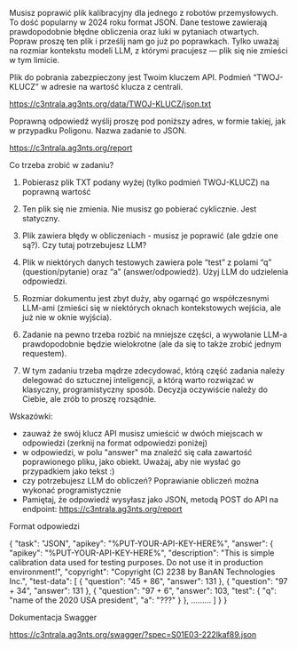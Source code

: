 Musisz poprawić plik kalibracyjny dla jednego z robotów przemysłowych. To dość popularny w 2024 roku format JSON. Dane testowe zawierają prawdopodobnie błędne obliczenia oraz luki w pytaniach otwartych. Popraw proszę ten plik i prześlij nam go już po poprawkach. Tylko uważaj na rozmiar kontekstu modeli LLM, z którymi pracujesz — plik się nie zmieści w tym limicie.

Plik do pobrania zabezpieczony jest Twoim kluczem API. Podmień “TWOJ-KLUCZ” w adresie na wartość klucza z centrali.

https://c3ntrala.ag3nts.org/data/TWOJ-KLUCZ/json.txt

Poprawną odpowiedź wyślij proszę pod poniższy adres, w formie takiej, jak w przypadku Poligonu. Nazwa zadanie to JSON.

https://c3ntrala.ag3nts.org/report 



Co trzeba zrobić w zadaniu?

1. Pobierasz plik TXT podany wyżej (tylko podmień TWOJ-KLUCZ) na poprawną wartość

2. Ten plik się nie zmienia. Nie musisz go pobierać cyklicznie. Jest statyczny.

3. Plik zawiera błędy w obliczeniach - musisz je poprawić (ale gdzie one są?). Czy tutaj potrzebujesz LLM?

4. Plik w niektórych danych testowych zawiera pole “test” z polami “q” (question/pytanie) oraz “a” (answer/odpowiedź). Użyj LLM do udzielenia odpowiedzi.

5. Rozmiar dokumentu jest zbyt duży, aby ogarnąć go współczesnymi LLM-ami (zmieści się w niektórych oknach kontekstowych wejścia, ale już nie w oknie wyjścia).

6. Zadanie na pewno trzeba rozbić na mniejsze części, a wywołanie LLM-a prawdopodobnie będzie wielokrotne (ale da się to także zrobić jednym requestem).

7. W tym zadaniu trzeba mądrze zdecydować, którą część zadania należy delegować do sztucznej inteligencji, a którą warto rozwiązać w klasyczny, programistyczny sposób. Decyzja oczywiście należy do Ciebie, ale zrób to proszę rozsądnie.



Wskazówki:

- zauważ że swój klucz API musisz umieścić w dwóch miejscach w odpowiedzi (zerknij na format odpowiedzi poniżej)
- w odpowiedzi, w polu "answer" ma znaleźć się cała zawartość poprawionego pliku, jako obiekt. Uważaj, aby nie wysłać go przypadkiem jako tekst :) 
- czy potrzebujesz LLM do obliczeń? Poprawianie obliczeń można wykonać programistycznie
- Pamiętaj, że odpowiedź wysyłasz jako JSON, metodą POST do API na endpoint: https://c3ntrala.ag3nts.org/report



Format odpowiedzi 

{
  "task": "JSON",
  "apikey": "%PUT-YOUR-API-KEY-HERE%",
  "answer": {
    "apikey": "%PUT-YOUR-API-KEY-HERE%",
    "description": "This is simple calibration data used for testing purposes. Do not use it in production environment!",
    "copyright": "Copyright (C) 2238 by BanAN Technologies Inc.",
    "test-data": [
      {
        "question": "45 + 86",
        "answer": 131
      },
      {
        "question": "97 + 34",
        "answer": 131
      },
      {
        "question": "97 + 6",
        "answer": 103,
        "test": {
          "q": "name of the 2020 USA president",
          "a": "???"
        }
      },
.........
    ]
  }
}


Dokumentacja Swagger

https://c3ntrala.ag3nts.org/swagger/?spec=S01E03-222lkaf89.json